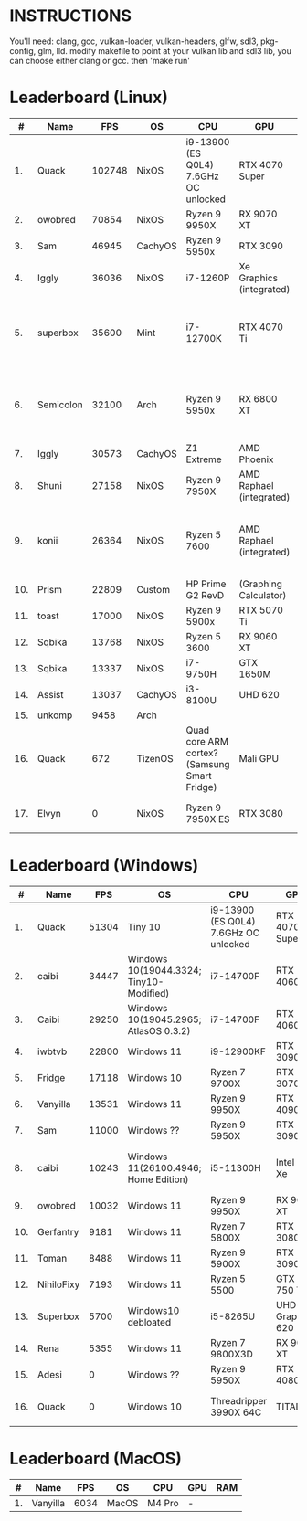 # INSTRUCTIONS

You'll need: clang, gcc, vulkan-loader, vulkan-headers, glfw, sdl3, pkg-config, glm, lld. 
modify makefile to point at your vulkan lib and sdl3 lib, you can choose either clang or gcc. then 'make run'

# Leaderboard (Linux)

| # | Name | FPS | OS | CPU | GPU | RAM |
|---|------|-----|----|-----|-----|-----|
| 1. | Quack | 102748 | NixOS | i9-13900 (ES Q0L4) 7.6GHz OC unlocked | RTX 4070 Super | 2x8GB DDR4-4000C16 @ 5366MT/s C11 |
| 2. | owobred | 70854 | NixOS | Ryzen 9 9950X | RX 9070 XT | 64GB DDR5 |
| 3. | Sam | 46945 | CachyOS | Ryzen 9 5950x | RTX 3090 |  |
| 4. | Iggly | 36036 | NixOS | i7-1260P | Xe Graphics (integrated) |  |
| 5. | superbox | 35600 | Mint | i7-12700K | RTX 4070 Ti | 2x32GB DDR4-3200C16 @ 3800MT/s C19 |
| 6. | Semicolon | 32100 | Arch | Ryzen 9 5950x | RX 6800 XT | 4x16GB DDR4-3600C16 @ 3600MT/s C16 |
| 7. | Iggly | 30573 | CachyOS | Z1 Extreme | AMD Phoenix |  |
| 8. | Shuni | 27158 | NixOS | Ryzen 9 7950X | AMD Raphael (integrated) |  |
| 9. | konii | 26364 | NixOS | Ryzen 5 7600 | AMD Raphael (integrated) | 2x16GB DDR5-5200C30 @ 6000MT/s C30 |
| 10. | Prism | 22809 | Custom | HP Prime G2 RevD | (Graphing Calculator) |  |
| 11. | toast | 17000 | NixOS | Ryzen 9 5900x | RTX 5070 Ti |  |
| 12. | Sqbika | 13768 | NixOS | Ryzen 5 3600 | RX 9060 XT |  |
| 13. | Sqbika | 13337 | NixOS | i7-9750H | GTX 1650M |  |
| 14. | Assist | 13037 | CachyOS | i3-8100U | UHD 620 |  |
| 15. | unkomp | 9458 | Arch |  |  |  |
| 16. | Quack | 672 | TizenOS | Quad core ARM cortex? (Samsung Smart Fridge) | Mali GPU | 2GB |
| 17. | Elvyn | 0 | NixOS | Ryzen 9 7950X ES |  RTX 3080 |  2x32GB DDR5-6000 |

# Leaderboard (Windows)

| # | Name | FPS | OS | CPU | GPU | RAM |
|---|------|-----|----|-----|-----|-----|
| 1. | Quack | 51304 | Tiny 10 | i9-13900 (ES Q0L4) 7.6GHz OC unlocked | RTX 4070 Super | 2x8GB DDR4-4000C16 @ 4933MT/s C11 |
| 2. | caibi | 34447 | Windows 10(19044.3324; Tiny10-Modified) | i7-14700F | RTX 4060 | 2x16GB DDR5-6600 @ 6600MT/s C32 |
| 3. | Caibi | 29250 | Windows 10(19045.2965; AtlasOS 0.3.2) | i7-14700F | RTX 4060 |  |
| 4. | iwbtvb | 22800 | Windows 11 | i9-12900KF | RTX 3090 |  |
| 5. | Fridge | 17118 | Windows 10 |  Ryzen 7 9700X |  RTX 3070 TI |  32GB DDR5 |
| 6. | Vanyilla | 13531 | Windows 11 | Ryzen 9 9950X | RTX 4090 |  |
| 7. | Sam | 11000 | Windows ?? | Ryzen 9 5950X | RTX 3090 |  |
| 8. | caibi | 10243 | Windows 11(26100.4946; Home Edition) | i5-11300H | Intel Iris Xe | 2x8GB SODIMM_DDR4-3200 @ 3200MT/s C20 |
| 9. | owobred | 10032 | Windows 11 |  Ryzen 9 9950X |  RX 9070 XT |  2x32GB DDR5-6400 |
| 10. | Gerfantry | 9181 | Windows 11 | Ryzen 7 5800X | RTX 3080 |  |
| 11. | Toman | 8488 | Windows 11 |  Ryzen 9 5900X |  RTX 3090 |  128GB DDR4-3200 |
| 12. | NihiloFixy | 7193 | Windows 11 | Ryzen 5 5500 | GTX 750 TI |  |
| 13. | Superbox | 5700 | Windows10 debloated | i5-8265U | UHD Graphics 620 |  |
| 14. | Rena | 5355 | Windows 11 |  Ryzen 7 9800X3D |  RX 9070 XT |  32GB DDR5-6000 |
| 15. | Adesi | 0 | Windows ?? | Ryzen 9 5950X | RTX 4080 |  |
| 16. | Quack | 0 | Windows 10 | Threadripper 3990X 64C | TITAN V | 8x32GB DDR4-3200C16 @ 3200MT/s C16 |

# Leaderboard (MacOS)

| # | Name | FPS | OS | CPU | GPU | RAM |
|---|------|-----|----|-----|-----|-----|
| 1. | Vanyilla | 6034 | MacOS | M4 Pro | - |  |

